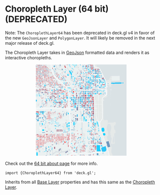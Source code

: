 # Choropleth Layer (64 bit) **(DEPRECATED)**

Note: The `ChoroplethLayer64` has been deprecated in deck.gl v4 in favor
of the new `GeoJsonLayer` and `PolygonLayer`. It will likely be removed in the
next major release of deck.gl.

The Choropleth Layer takes in [GeoJson](http://geojson.org/) formatted data and
renders it as interactive choropleths.

<div align="center">
  <img height="300" src="/demo/src/static/images/demo-thumb-choropleth.jpg" />
</div>

Check out the [64 bit about page](/docs/64-bits.md) for more info.

    import {ChoroplethLayer64} from 'deck.gl';

Inherits from all [Base Layer](/docs/api-reference/base-layer.md) properties and has
this same as the [Choropleth Layer](/docs/layers/choropleth-layer.md).
